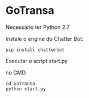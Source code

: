 # GoTransa

Necessário ter Python 2.7

Instale o engine do Chatter Bot:
```
pip install chatterbot
```

Executar o script start.py

no CMD

```
cd GoTransa
python start.py
```